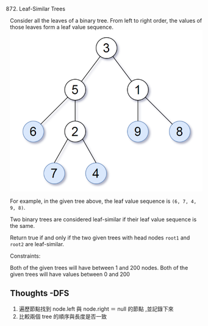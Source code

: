 872. Leaf-Similar Trees

Consider all the leaves of a binary tree. From left to right order, the values of those leaves form a leaf value sequence.
![example](./tree.png)

For example, in the given tree above, the leaf value sequence is `(6, 7, 4, 9, 8)`.

Two binary trees are considered leaf-similar if their leaf value sequence is the same.

Return true if and only if the two given trees with head nodes `root1` and `root2` are leaf-similar.

Constraints:

Both of the given trees will have between 1 and 200 nodes.
Both of the given trees will have values between 0 and 200

## Thoughts -DFS

1. 遍歷節點找到 node.left 與 node.right ＝ null 的節點 ,並記錄下來
2. 比較兩個 tree 的順序與長度是否一致
